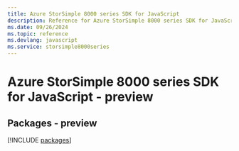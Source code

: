 ```yaml
---
title: Azure StorSimple 8000 series SDK for JavaScript
description: Reference for Azure StorSimple 8000 series SDK for JavaScript
ms.date: 09/26/2024
ms.topic: reference
ms.devlang: javascript
ms.service: storsimple8000series
---
```

# Azure StorSimple 8000 series SDK for JavaScript - preview
## Packages - preview
[!INCLUDE [packages](storsimple-8000-series-index.md)]